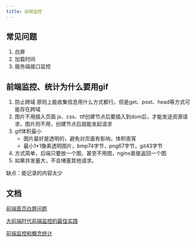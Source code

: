 ```yaml
---
title: 前端监控
---
```


## 常见问题
1. 白屏
2. 加载时间
3. 服务端接口监控

## 前端监控、统计为什么要用gif
1. 防止跨域
    原则上能收集信息用什么方式都行，但是get、post、head等方式可能存在跨域
2. 图片不用插入页面
    js、css、ttf创建节点后要插入到dom后，才能发送资源请求，图片则不用，创建节点后就能发起请求
3. gif体积最小
    - 图片最好是透明的，避免对页面有影响，体积夜宵
    - 最小1*1像素透明图片，bmp74字节，png67字节，git43字节
4. 方式简单，后端只要放一个图，甚至不用图，nginx直接返回一个图
5. 如果并发量大，不会堵塞其他请求。

缺点：能记录的内容太少


## 文档
[前端首页白屏问题](https://blog.csdn.net/qq_24147051/article/details/79214773)

[大前端时代前端监控的最佳实践](https://mp.weixin.qq.com/s/YiKRY_LDURY0uONtEhkUfg)

[前端监控和概念统计](https://zhuanlan.zhihu.com/p/134132381)
